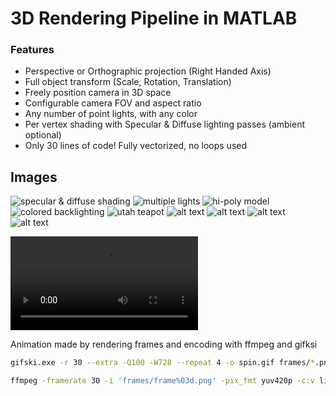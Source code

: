 # 3D Rendering Pipeline in MATLAB

### Features
- Perspective or Orthographic projection (Right Handed Axis)
- Full object transform (Scale, Rotation, Translation)
- Freely position camera in 3D space
- Configurable camera FOV and aspect ratio
- Any number of point lights, with any color
- Per vertex shading with Specular & Diffuse lighting passes (ambient optional)
- Only 30 lines of code! Fully vectorized, no loops used

## Images

![specular & diffuse shading](images/sphere_phong.png)
![multiple lights](images/sphere_studio.png)
![hi-poly model](images/suzanne_studio.png)
![colored backlighting](images/suzanne_backlit.png)
![utah teapot](images/teapot_studio.png)
![alt text](images/cube_backlit.png)
![alt text](images/suzanne_ortho_colored_lights.png)
![alt text](images/torus_orange.png)
![alt text](images/torus.png)

<video controls src="images/spin.mp4" title="Title"></video>

Animation made by rendering frames and encoding with ffmpeg and gifksi
```bash
gifski.exe -r 30 --extra -Q100 -W728 --repeat 4 -o spin.gif frames/*.png

ffmpeg -framerate 30 -i 'frames/frame%03d.png' -pix_fmt yuv420p -c:v libx264 -preset veryslow -crf 18 -movflags +faststart -vf "pad=ceil(iw/2)*2:ceil(ih/2)*2" spin.mp4
```